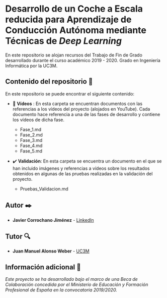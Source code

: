 # Desarrollo de un Coche a Escala reducida para Aprendizaje de Conducción Autónoma mediante Técnicas de _Deep Learning_

En este repositorio se alojan recursos del Trabajo de Fin de Grado desarrollado durante el curso académico 2019 - 2020. Grado en Ingeniería Informática por la UC3M.

## Contenido del repositorio 📖

En este repositorio se puede encontrar el siguiente contenido:

- 🎥 **Vídeos** : En esta carpeta se encuentran documentos con las referencias a los vídeos del proyecto (alojados en YouTube). Cada documento hace referencia a una de las fases de desarrollo y contiene los vídeos de dicha fase.
    - Fase_1.md
    - Fase_2.md
    - Fase_3.md
    - Fase_4.md
    - Fase_5.md

- ✔️ **Validación**: En esta carpeta se encuentra un documento en el que se han incluido imágenes y referencias a vídeos sobre los resultados obtenidos en algunas de las pruebas realizadas en la validación del proyecto.
    - Pruebas_Validacion.md

## Autor ✒️

* **Javier Corrochano Jiménez** - [LinkedIn](https://www.linkedin.com/in/javier-corrochano-jimenez/)

## Tutor 🔍

* **Juan Manuel Alonso Weber** - [UC3M](https://www.inf.uc3m.es/component/comprofiler/userprofile/jmaw)


## Información adicional 📄

_Este proyecto se ha desarrollado bajo el marco de una Beca de Colaboración concedida por el Ministerio de Educación y Formación Profesional de España en la convocatoria 2019/2020._